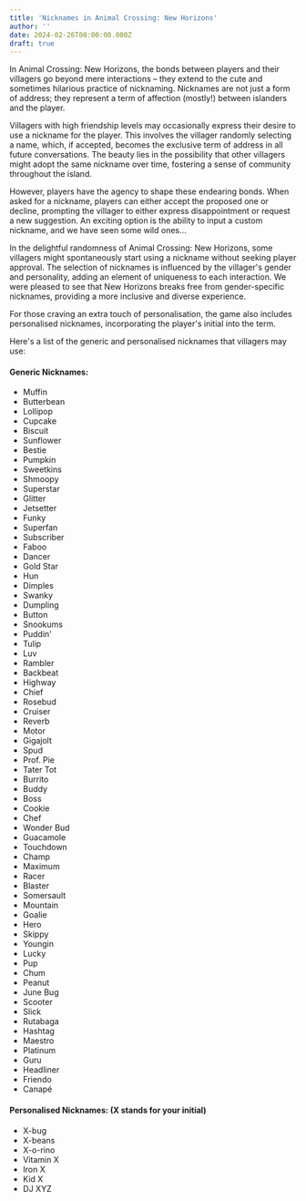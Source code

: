 ```yaml
---
title: 'Nicknames in Animal Crossing: New Horizons'
author: ''
date: 2024-02-26T00:00:00.000Z
draft: true
---
```


In Animal Crossing: New Horizons, the bonds between players and their villagers go beyond mere interactions – they extend to the cute and sometimes hilarious practice of nicknaming. Nicknames are not just a form of address; they represent a term of affection (mostly!) between islanders and the player.

Villagers with high friendship levels may occasionally express their desire to use a nickname for the player. This involves the villager randomly selecting a name, which, if accepted, becomes the exclusive term of address in all future conversations. The beauty lies in the possibility that other villagers might adopt the same nickname over time, fostering a sense of community throughout the island.

However, players have the agency to shape these endearing bonds. When asked for a nickname, players can either accept the proposed one or decline, prompting the villager to either express disappointment or request a new suggestion. An exciting option is the ability to input a custom nickname, and we have seen some wild ones…

In the delightful randomness of Animal Crossing: New Horizons, some villagers might spontaneously start using a nickname without seeking player approval. The selection of nicknames is influenced by the villager's gender and personality, adding an element of uniqueness to each interaction. We were pleased to see that New Horizons breaks free from gender-specific nicknames, providing a more inclusive and diverse experience.

For those craving an extra touch of personalisation, the game also includes personalised nicknames, incorporating the player's initial into the term. 

Here's a list of the generic and personalised nicknames that villagers may use:

#### Generic Nicknames:

* Muffin
* Butterbean
* Lollipop
* Cupcake
* Biscuit
* Sunflower
* Bestie
* Pumpkin
* Sweetkins
* Shmoopy
* Superstar
* Glitter
* Jetsetter
* Funky
* Superfan
* Subscriber
* Faboo
* Dancer
* Gold Star
* Hun
* Dimples
* Swanky
* Dumpling
* Button
* Snookums
* Puddin'
* Tulip
* Luv
* Rambler
* Backbeat
* Highway
* Chief
* Rosebud
* Cruiser
* Reverb
* Motor
* Gigajolt
* Spud
* Prof. Pie
* Tater Tot
* Burrito
* Buddy
* Boss
* Cookie
* Chef
* Wonder Bud
* Guacamole
* Touchdown
* Champ
* Maximum
* Racer
* Blaster
* Somersault
* Mountain
* Goalie
* Hero
* Skippy
* Youngin
* Lucky
* Pup
* Chum
* Peanut
* June Bug
* Scooter
* Slick
* Rutabaga
* Hashtag
* Maestro
* Platinum
* Guru
* Headliner
* Friendo
* Canapé

#### Personalised Nicknames: (X stands for your initial)

* X-bug
* X-beans
* X-o-rino
* Vitamin X
* Iron X
* Kid X
* DJ XYZ


